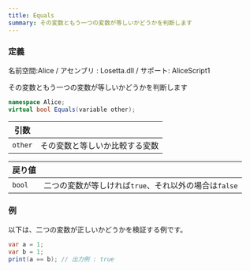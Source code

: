 ```yaml
---
title: Equals
summary: その変数ともう一つの変数が等しいかどうかを判断します
---
```

### 定義
名前空間:Alice / アセンブリ : Losetta.dll / サポート: AliceScript1

その変数ともう一つの変数が等しいかどうかを判断します

```cs title="AliceScript"
namespace Alice;
virtual bool Equals(variable other);
```

|引数| |
|-|-|
|`other`| その変数と等しいか比較する変数|

|戻り値| |
|-|-|
|`bool`| 二つの変数が等しければ`true`、それ以外の場合は`false`|

### 例
以下は、二つの変数が正しいかどうかを検証する例です。

```cs title="AliceScript"
var a = 1;
var b = 1;
print(a == b); // 出力例 : true
```
